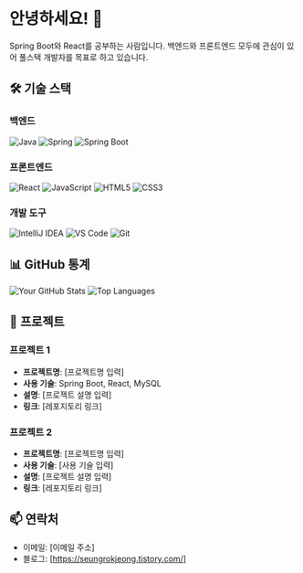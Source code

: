 # 안녕하세요! 👋 

Spring Boot와 React를 공부하는 사람입니다. 백엔드와 프론트엔드 모두에 관심이 있어 풀스택 개발자를 목표로 하고 있습니다.

## 🛠 기술 스택

### 백엔드
![Java](https://img.shields.io/badge/Java-007396?style=flat-square&logo=java&logoColor=white)
![Spring](https://img.shields.io/badge/Spring-6DB33F?style=flat-square&logo=spring&logoColor=white)
![Spring Boot](https://img.shields.io/badge/Spring_Boot-6DB33F?style=flat-square&logo=spring-boot&logoColor=white)

### 프론트엔드
![React](https://img.shields.io/badge/React-61DAFB?style=flat-square&logo=react&logoColor=black)
![JavaScript](https://img.shields.io/badge/JavaScript-F7DF1E?style=flat-square&logo=javascript&logoColor=black)
![HTML5](https://img.shields.io/badge/HTML5-E34F26?style=flat-square&logo=html5&logoColor=white)
![CSS3](https://img.shields.io/badge/CSS3-1572B6?style=flat-square&logo=css3&logoColor=white)

### 개발 도구
![IntelliJ IDEA](https://img.shields.io/badge/IntelliJ_IDEA-000000?style=flat-square&logo=intellij-idea&logoColor=white)
![VS Code](https://img.shields.io/badge/VS_Code-007ACC?style=flat-square&logo=visual-studio-code&logoColor=white)
![Git](https://img.shields.io/badge/Git-F05032?style=flat-square&logo=git&logoColor=white)

## 📊 GitHub 통계
![Your GitHub Stats](https://github-readme-stats.vercel.app/api?username=Seungrok-J&show_icons=true&theme=radical)
![Top Languages](https://github-readme-stats.vercel.app/api/top-langs/?username=Seungrok-J&layout=compact&theme=radical)

## 🚀 프로젝트

### 프로젝트 1
- **프로젝트명**: [프로젝트명 입력]
- **사용 기술**: Spring Boot, React, MySQL
- **설명**: [프로젝트 설명 입력]
- **링크**: [레포지토리 링크]

### 프로젝트 2
- **프로젝트명**: [프로젝트명 입력]
- **사용 기술**: [사용 기술 입력]
- **설명**: [프로젝트 설명 입력]
- **링크**: [레포지토리 링크]

## 📫 연락처
- 이메일: [이메일 주소]
- 블로그: [https://seungrokjeong.tistory.com/]

